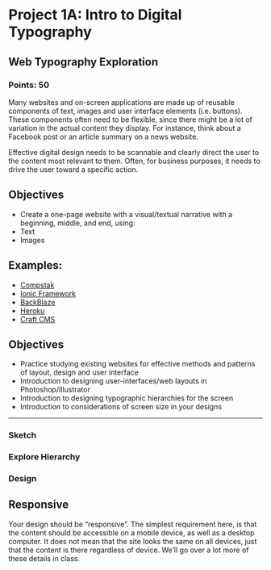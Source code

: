 # Project 1A: Intro to Digital Typography

## Web Typography Exploration

### Points: 50

Many websites and on-screen applications are made up of reusable components of text, images and user interface elements (i.e. buttons). These components often need to be flexible, since there might be a lot of variation in the actual content they display. For instance, think about a Facebook post or an article summary on a news website.

Effective digital design needs to be scannable and clearly direct the user to the content most relevant to them. Often, for business purposes, it needs to drive the user toward a specific action.

## Objectives

- Create a one-page website with a visual/textual narrative with a beginning, middle, and end, using:
- Text
- Images

## Examples:

*   [Compstak](https://compstak.com/exchange)
*   [Ionic Framework](http://ionicframework.com)
*   [BackBlaze](https://www.backblaze.com)
*   [Heroku](https://www.heroku.com)
*   [Craft CMS](https://craftcms.com)

## Objectives

*   Practice studying existing websites for effective methods and patterns of layout, design and user interface
*   Introduction to designing user-interfaces/web layouts in Photoshop/Illustrator
*   Introduction to designing typographic hierarchies for the screen
*   Introduction to considerations of screen size in your designs

* * *


### Sketch

### Explore Hierarchy

### Design

## Responsive

Your design should be “responsive”. The simplest requirement here, is that the content should be accessible on a mobile device, as well as a desktop computer. It does not mean that the site looks the same on all devices, just that the content is there regardless of device. We’ll go over a lot more of these details in class.

